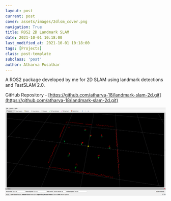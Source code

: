 ```yaml
---
layout: post
current: post
cover: assets/images/2dlsm_cover.png
navigation: True
title: ROS2 2D Landmark SLAM
date: 2021-10-01 10:18:00
last_modified_at: 2021-10-01 10:18:00
tags: [Projects]
class: post-template
subclass: 'post'
author: Atharva Pusalkar
---
```


A ROS2 package developed by me for 2D SLAM using landmark detections and FastSLAM 2.0.

GitHub Repository - [https://github.com/atharva-18/landmark-slam-2d.git](https://github.com/atharva-18/landmark-slam-2d.git)

![assets/images/2dlsm_ss.png](assets/images/2dlsm_ss.png)
